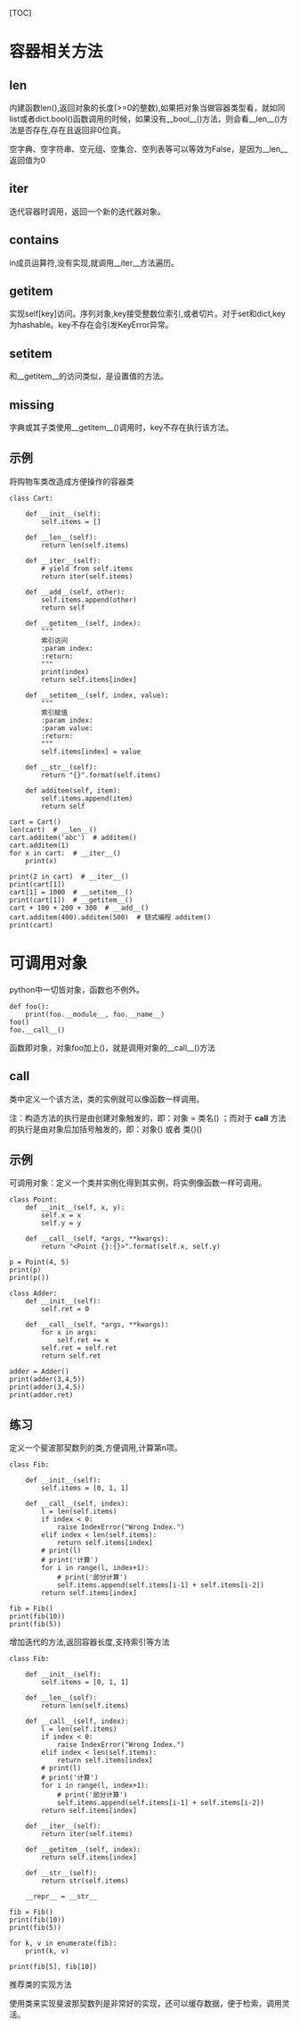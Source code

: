 [TOC]

# 容器相关方法

## __len__

内建函数len(),返回对象的长度(>=0的整数),如果把对象当做容器类型看，就如同list或者dict.bool()函数调用的时候，如果没有__bool__()方法，则会看__len__()方法是否存在,存在且返回非0位真。

空字典、空字符串、空元组、空集合、空列表等可以等效为False，是因为__len__返回值为0

## __iter__

迭代容器时调用，返回一个新的迭代器对象。

## __contains__

in成员运算符,没有实现,就调用__iter__方法遍历。

## __getitem__

实现self[key]访问。序列对象,key接受整数位索引,或者切片。对于set和dict,key为hashable。key不存在会引发KeyError异常。

## __setitem__

和__getitem__的访问类似，是设置值的方法。

## __missing__

字典或其子类使用__getitem__()调用时，key不存在执行该方法。

## 示例

将购物车类改造成方便操作的容器类

 

```
class Cart:

    def __init__(self):
        self.items = []

    def __len__(self):
        return len(self.items)

    def __iter__(self):
        # yield from self.items
        return iter(self.items)

    def __add__(self, other):
        self.items.append(other)
        return self

    def __getitem__(self, index):
        """
        索引访问
        :param index:
        :return:
        """
        print(index)
        return self.items[index]

    def __setitem__(self, index, value):
        """
        索引赋值
        :param index:
        :param value:
        :return:
        """
        self.items[index] = value

    def __str__(self):
        return "{}".format(self.items)

    def additem(self, item):
        self.items.append(item)
        return self

cart = Cart()
len(cart)  # __len__()
cart.additem('abc')  # additem()
cart.additem(1)
for x in cart:  # __iter__()
    print(x)

print(2 in cart)  # __iter__()
print(cart[1])
cart[1] = 1000  # __setitem__()
print(cart[1])  # __getitem__()
cart + 100 + 200 + 300  # __add__()
cart.additem(400).additem(500)  # 链式编程 additem()
print(cart)
```



# 可调用对象

python中一切皆对象，函数也不例外。

 

```
def foo():
    print(foo.__module__, foo.__name__)
foo()
foo.__call__()
```

函数即对象，对象foo加上()，就是调用对象的__call__()方法

## __call__

类中定义一个该方法，类的实例就可以像函数一样调用。

注：构造方法的执行是由创建对象触发的，即：对象 = 类名() ；而对于 __call__ 方法的执行是由对象后加括号触发的，即：对象() 或者 类()()

## 示例

可调用对象：定义一个类并实例化得到其实例，将实例像函数一样可调用。

 

```
class Point:
    def __init__(self, x, y):
        self.x = x
        self.y = y

    def __call__(self, *args, **kwargs):
        return "<Point {}:{}>".format(self.x, self.y)

p = Point(4, 5)
print(p)
print(p())

class Adder:
    def __init__(self):
        self.ret = 0

    def __call__(self, *args, **kwargs):
        for x in args:
            self.ret += x
        self.ret = self.ret
        return self.ret

adder = Adder()
print(adder(3,4,5))
print(adder(3,4,5))
print(adder.ret)
```

## 练习

定义一个斐波那契数列的类,方便调用,计算第n项。

 

```
class Fib:

    def __init__(self):
        self.items = [0, 1, 1]

    def __call__(self, index):
        l = len(self.items)
        if index < 0:
            raise IndexError("Wrong Index.")
        elif index < len(self.items):
            return self.items[index]
        # print(l)
        # print('计算')
        for i in range(l, index+1):
            # print('部分计算')
            self.items.append(self.items[i-1] + self.items[i-2])
        return self.items[index]

fib = Fib()
print(fib(10))
print(fib(5))
```

增加迭代的方法,返回容器长度,支持索引等方法

 

```
class Fib:

    def __init__(self):
        self.items = [0, 1, 1]

    def __len__(self):
        return len(self.items)

    def __call__(self, index):
        l = len(self.items)
        if index < 0:
            raise IndexError("Wrong Index.")
        elif index < len(self.items):
            return self.items[index]
        # print(l)
        # print('计算')
        for i in range(l, index+1):
            # print('部分计算')
            self.items.append(self.items[i-1] + self.items[i-2])
        return self.items[index]

    def __iter__(self):
        return iter(self.items)

    def __getitem__(self, index):
        return self.items[index]

    def __str__(self):
        return str(self.items)

    __repr__ = __str__

fib = Fib()
print(fib(10))
print(fib(5))

for k, v in enumerate(fib):
    print(k, v)

print(fib[5], fib[10])
```

推荐类的实现方法

使用类来实现斐波那契数列是非常好的实现，还可以缓存数据，便于检索，调用灵活。